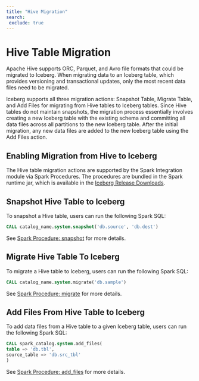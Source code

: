 ```yaml
---
title: "Hive Migration"
search:
 exclude: true
---
```

<!--
 - Licensed to the Apache Software Foundation (ASF) under one or more
 - contributor license agreements.  See the NOTICE file distributed with
 - this work for additional information regarding copyright ownership.
 - The ASF licenses this file to You under the Apache License, Version 2.0
 - (the "License"); you may not use this file except in compliance with
 - the License.  You may obtain a copy of the License at
 -
 -   http://www.apache.org/licenses/LICENSE-2.0
 -
 - Unless required by applicable law or agreed to in writing, software
 - distributed under the License is distributed on an "AS IS" BASIS,
 - WITHOUT WARRANTIES OR CONDITIONS OF ANY KIND, either express or implied.
 - See the License for the specific language governing permissions and
 - limitations under the License.
 -->

# Hive Table Migration
Apache Hive supports ORC, Parquet, and Avro file formats that could be migrated to Iceberg.
When migrating data to an Iceberg table, which provides versioning and transactional updates, only the most recent data files need to be migrated.

Iceberg supports all three migration actions: Snapshot Table, Migrate Table, and Add Files for migrating from Hive tables to Iceberg tables. Since Hive tables do not maintain snapshots,
the migration process essentially involves creating a new Iceberg table with the existing schema and committing all data files across all partitions to the new Iceberg table.
After the initial migration, any new data files are added to the new Iceberg table using the Add Files action.

## Enabling Migration from Hive to Iceberg
The Hive table migration actions are supported by the Spark Integration module via Spark Procedures. 
The procedures are bundled in the Spark runtime jar, which is available in the [Iceberg Release Downloads](../../releases.md#downloads).

## Snapshot Hive Table to Iceberg
To snapshot a Hive table, users can run the following Spark SQL:
```sql
CALL catalog_name.system.snapshot('db.source', 'db.dest')
```
See [Spark Procedure: snapshot](spark-procedures.md#snapshot) for more details.

## Migrate Hive Table To Iceberg
To migrate a Hive table to Iceberg, users can run the following Spark SQL:
```sql
CALL catalog_name.system.migrate('db.sample')
```
See [Spark Procedure: migrate](spark-procedures.md#migrate) for more details.

## Add Files From Hive Table to Iceberg
To add data files from a Hive table to a given Iceberg table, users can run the following Spark SQL:
```sql
CALL spark_catalog.system.add_files(
table => 'db.tbl',
source_table => 'db.src_tbl'
)
```
See [Spark Procedure: add_files](spark-procedures.md#add_files) for more details.
